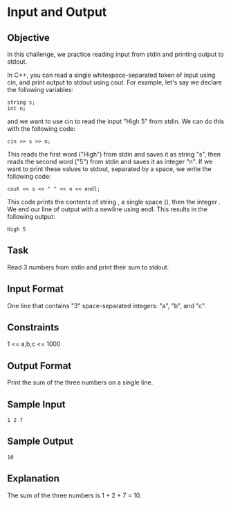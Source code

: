 # Input and Output

## Objective

In this challenge, we practice reading input from stdin and printing output to stdout.

In C++, you can read a single whitespace-separated token of input using cin, and print output to stdout using cout. For example, let's say we declare the following variables:

``` 
string s; 
int n; 
```

and we want to use cin to read the input "High 5" from stdin. We can do this with the following code:

``` 
cin >> s >> n; 
```

This reads the first word ("High") from stdin and saves it as string "s", then reads the second word ("5") from stdin and saves it as integer "n". If we want to print these values to stdout, separated by a space, we write the following code:

```
cout << s << " " << n << endl;
```

This code prints the contents of string , a single space (), then the integer . We end our line of output with a newline using endl. This results in the following output:

```
High 5
```

## Task

Read 3 numbers from stdin and print their sum to stdout.

## Input Format

One line that contains "3" space-separated integers: "a", "b", and "c".

## Constraints

1 <= a,b,c <= 1000

## Output Format

Print the sum of the three numbers on a single line.

## Sample Input

```
1 2 7
```

## Sample Output

```
10
```

## Explanation

The sum of the three numbers is 1 + 2 + 7 = 10.
